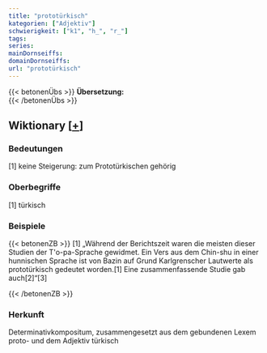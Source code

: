 ```yaml
---
title: "prototürkisch"
kategorien: ["Adjektiv"]
schwierigkeit: ["k1", "h_", "r_"]
tags:
series:
mainDornseiffs:
domainDornseiffs:
url: "prototürkisch"
---
```


{{< betonenÜbs >}}
**Übersetzung:**  
{{< /betonenÜbs >}}

## Wiktionary [[+](https://de.wiktionary.org/wiki/prototürkisch)]

### Bedeutungen
[1] keine Steigerung: zum Prototürkischen gehörig  

### Oberbegriffe
[1] türkisch  

### Beispiele
{{< betonenZB >}}
[1] „Während der Berichtszeit waren die meisten dieser Studien der T'o-pa-Sprache gewidmet. Ein Vers aus dem Chin-shu in einer hunnischen Sprache ist von Bazin auf Grund Karlgrenscher Lautwerte als prototürkisch gedeutet worden.[1] Eine zusammenfassende Studie gab auch[2]“[3]  

{{< /betonenZB >}}
### Herkunft
Determinativkompositum, zusammengesetzt aus dem gebundenen Lexem proto- und dem Adjektiv türkisch  


